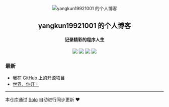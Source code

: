 <p align="center"><img alt="yangkun19921001 的个人博客" src="https://static.b3log.org/images/brand/solo-32.png"></p><h2 align="center">
yangkun19921001 的个人博客
</h2>

<h4 align="center">记录精彩的程序人生</h4>
<p align="center"><a title="yangkun19921001 的个人博客" target="_blank" href="https://github.com/yangkun19921001/solo-blog"><img src="https://img.shields.io/github/last-commit/yangkun19921001/solo-blog.svg?style=flat-square&color=FF9900"></a>
<a title="GitHub repo size in bytes" target="_blank" href="https://github.com/yangkun19921001/solo-blog"><img src="https://img.shields.io/github/repo-size/yangkun19921001/solo-blog.svg?style=flat-square"></a>
<a title="Solo Version" target="_blank" href="https://github.com/b3log/solo/releases"><img src="https://img.shields.io/badge/solo-3.6.7-f1e05a.svg?style=flat-square&color=blueviolet"></a>
<a title="Hits" target="_blank" href="https://github.com/b3log/hits"><img src="https://hits.b3log.org/yangkun19921001/solo-blog.svg"></a></p>

### 最新

* [我在 GitHub 上的开源项目](http://www.devyk.top:8080/my-github-repos)
* [世界，你好！](http://www.devyk.top:8080/hello-solo)



---

本仓库通过 [Solo](https://github.com/b3log/solo) 自动进行同步更新 ❤️ 